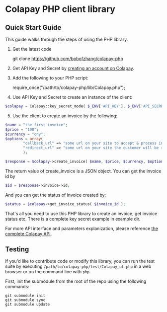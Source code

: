 Colapay PHP client library
===========

## Quick Start Guide

This guide walks through the steps of using the PHP library.

1. Get the latest code

    git clone https://github.com/bobofzhang/colapay-php

2. Get API Key and Secret by [creating an account on Colapay](www.colapay.com).

3. Add the following to your PHP script:

    require_once("/path/to/colapay-php/lib/Colapay.php");

4. Use API Key and Secret to create an instance of the client:

```php
$colapay = Colapay::key_secret_mode( $_ENV['API_KEY'], $_ENV['API_SECRET'] );
```

5. Use the client to create an invoice by the following:

```php
$name = "the first invoice";
$price = "100";
$currency = "cny";
$options = array(
        "callback_url" => "some url on your site to accept & process information sent from Colapay",
        "redirect_url" => "some url on your site the customer will be redirected to when the invoice is paid"
        );

$response = $colapay->create_invoice( $name, $price, $currency, $options );
```

The return value of create_invoice is a JSON object. You can get the invoice id by

```php
$id = $response->invoice->id;
```

And you can get the status of invoice created by:

```php
$status = $colapay->get_invoice_status( $invoice_id );
```

That's all you need to use this PHP library to create an invoice, get invoice status etc.
There is a complete key secret example in example dir.

For more API interface and parameters explanization, please reference
[the complete Colapay API](www.colapay.com/api/v1).

## Testing

If you'd like to contribute code or modify this library, you can run the test suite
by executing `/path/to/colapay-php/test/Colapay_ut.php` in a web browser or on the
command line with `php`.

First, init the submodule from the root of the repo using the following commands:

    git submodule init
    git submodule sync
    git submodule update
